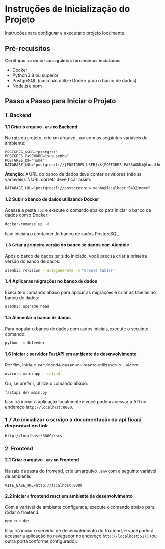 # Instruções de Inicialização do Projeto

 Instruções para configurar e executar o projeto localmente.

## Pré-requisitos

Certifique-se de ter as seguintes ferramentas instaladas:

- Docker
- Python 3.8 ou superior
- PostgreSQL (caso não utilize Docker para o banco de dados)
- Node.js e npm

## Passo a Passo para Iniciar o Projeto

### 1. **Backend**

#### 1.1 Criar o arquivo `.env` no Backend

Na raiz do projeto, crie um arquivo `.env` com as seguintes variáveis de ambiente:

```env
POSTGRES_USER="postgres"
POSTGRES_PASSWORD="sua-senha"
POSTGRES_DB="nome"
DATABASE_URL="postgresql://{POSTGRES_USER}:${POSTGRES_PASSWORD}@localhost:5432/${POSTGRES_DB}"
```

**Atenção**: A URL do banco de dados deve conter os valores  (não as variáveis). A URL correta deve ficar assim:

```env
DATABASE_URL="postgresql://postgres:sua-senha@localhost:5432/nome"
```

#### 1.2 Subir o banco de dados utilizando Docker

Acesse a pasta `api` e execute o comando abaixo para iniciar o banco de dados com o Docker:

```bash
docker-compose up -d
```

Isso iniciará o container do banco de dados PostgreSQL.

#### 1.3 Criar a primeira versão do banco de dados com Alembic

Após o banco de dados ter sido iniciado, você precisa criar a primeira versão do banco de dados:

```bash
alembic revision --autogenerate -m "create tables"
```

#### 1.4 Aplicar as migrações no banco de dados

Execute o comando abaixo para aplicar as migrações e criar as tabelas no banco de dados:

```bash
alembic upgrade head
```

#### 1.5 Alimentar o banco de dados

Para popular o banco de dados com dados iniciais, execute o seguinte comando:

```bash
python -m dbfeeder
```

#### 1.6 Iniciar o servidor FastAPI em ambiente de desenvolvimento

Por fim, inicie o servidor de desenvolvimento utilizando o Uvicorn:

```bash
uvicorn main:app --reload
```

Ou, se preferir, utilize o comando abaixo:

```bash
fastapi dev main.py
```

Isso irá iniciar a aplicação localmente e você poderá acessar a API no endereço `http://localhost:8000`.

### 1.7 Ao inicializar o serviço a documentação da api ficará disponível no link

`http://localhost:8000/docs`


### 2. **Frontend**

#### 2.1 Criar o arquivo `.env` no Frontend

Na raiz da pasta do frontend, crie um arquivo `.env` com a seguinte variável de ambiente:

```env
VITE_BASE_URL=http://localhost:8000
```

#### 2.2 iniciar o frontend react em ambiente de desenvolvimento

Com a variável de ambiente configurada, execute o comando abaixo para rodar o frontend:

```bash
npm run dev
```

Isso irá iniciar o servidor de desenvolvimento do frontend, e você poderá acessar a aplicação no navegador no endereço `http://localhost:5173` (ou outra porta conforme configurado).
